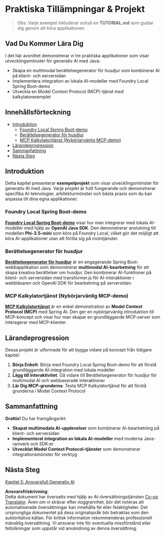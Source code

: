 <!--
CO_OP_TRANSLATOR_METADATA:
{
  "original_hash": "da1b6d87b8a73306b29f9a1bdd681221",
  "translation_date": "2025-07-21T19:43:41+00:00",
  "source_file": "04-PracticalSamples/README.md",
  "language_code": "sv"
}
-->
# Praktiska Tillämpningar & Projekt

> Obs: Varje exempel inkluderar också en **TUTORIAL.md** som guidar dig genom att köra applikationen.

## Vad Du Kommer Lära Dig
I det här avsnittet demonstrerar vi tre praktiska applikationer som visar utvecklingsmönster för generativ AI med Java:
- Skapa en multimodal berättelsegenerator för husdjur som kombinerar AI på klient- och serversidan
- Implementera integration av lokala AI-modeller med Foundry Local Spring Boot-demo
- Utveckla en Model Context Protocol (MCP)-tjänst med kalkylatorexemplet

## Innehållsförteckning

- [Introduktion](../../../04-PracticalSamples)
  - [Foundry Local Spring Boot-demo](../../../04-PracticalSamples)
  - [Berättelsegenerator för husdjur](../../../04-PracticalSamples)
  - [MCP Kalkylatortjänst (Nybörjarvänlig MCP-demo)](../../../04-PracticalSamples)
- [Lärandeprogression](../../../04-PracticalSamples)
- [Sammanfattning](../../../04-PracticalSamples)
- [Nästa Steg](../../../04-PracticalSamples)

## Introduktion

Detta kapitel presenterar **exempelprojekt** som visar utvecklingsmönster för generativ AI med Java. Varje projekt är fullt fungerande och demonstrerar specifika AI-teknologier, arkitekturmönster och bästa praxis som du kan anpassa till dina egna applikationer.

### Foundry Local Spring Boot-demo

**[Foundry Local Spring Boot-demo](foundrylocal/README.md)** visar hur man integrerar med lokala AI-modeller med hjälp av **OpenAI Java SDK**. Den demonstrerar anslutning till modellen **Phi-3.5-mini** som körs på Foundry Local, vilket gör det möjligt att köra AI-applikationer utan att förlita sig på molntjänster.

### Berättelsegenerator för husdjur

**[Berättelsegenerator för husdjur](petstory/README.md)** är en engagerande Spring Boot-webbapplikation som demonstrerar **multimodal AI-bearbetning** för att skapa kreativa berättelser om husdjur. Den kombinerar AI-funktioner på klient- och serversidan med transformer.js för AI-interaktioner i webbläsaren och OpenAI SDK för bearbetning på serversidan.

### MCP Kalkylatortjänst (Nybörjarvänlig MCP-demo)

**[MCP Kalkylatortjänst](mcp/calculator/README.md)** är en enkel demonstration av **Model Context Protocol (MCP)** med Spring AI. Den ger en nybörjarvänlig introduktion till MCP-koncept och visar hur man skapar en grundläggande MCP-server som interagerar med MCP-klienter.

## Lärandeprogression

Dessa projekt är utformade för att bygga vidare på koncept från tidigare kapitel:

1. **Börja Enkelt**: Börja med Foundry Local Spring Boot-demo för att förstå grundläggande AI-integration med lokala modeller
2. **Lägg till Interaktivitet**: Gå vidare till Berättelsegenerator för husdjur för multimodal AI och webbaserade interaktioner
3. **Lär Dig MCP-grunderna**: Testa MCP Kalkylatortjänst för att förstå grunderna i Model Context Protocol

## Sammanfattning

**Grattis!** Du har framgångsrikt:

- **Skapat multimodala AI-upplevelser** som kombinerar AI-bearbetning på klient- och serversidan
- **Implementerat integration av lokala AI-modeller** med moderna Java-ramverk och SDK:er
- **Utvecklat Model Context Protocol-tjänster** som demonstrerar integrationsmönster för verktyg

## Nästa Steg

[Kapitel 5: Ansvarsfull Generativ AI](../05-ResponsibleGenAI/README.md)

**Ansvarsfriskrivning**:  
Detta dokument har översatts med hjälp av AI-översättningstjänsten [Co-op Translator](https://github.com/Azure/co-op-translator). Även om vi strävar efter noggrannhet, bör det noteras att automatiserade översättningar kan innehålla fel eller felaktigheter. Det ursprungliga dokumentet på dess originalspråk bör betraktas som den auktoritativa källan. För kritisk information rekommenderas professionell mänsklig översättning. Vi ansvarar inte för eventuella missförstånd eller feltolkningar som uppstår vid användning av denna översättning.